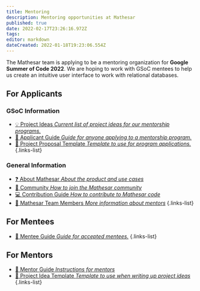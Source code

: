 ```yaml
---
title: Mentoring
description: Mentoring opportunities at Mathesar
published: true
date: 2022-02-17T23:26:16.972Z
tags: 
editor: markdown
dateCreated: 2022-01-18T19:23:06.554Z
---
```


The Mathesar team is applying to be a mentoring organization for **Google Summer of Code 2022**. We are hoping to work with GSoC mentees to help us create an intuitive user interface to work with relational databases.

## For Applicants

### GSoC Information
- [:bulb: Project Ideas *Current list of project ideas for our mentorship programs.*](/community/mentoring/project-ideas)
- [:blue_book: Applicant Guide *Guide for anyone applying to a mentorship program.*](/en/community/mentoring/applicant-guide)
- [:notebook: Project Proposal Template *Template to use for program applications.*](/en/community/mentoring/project-proposal-template)
{.links-list}

### General Information
- [:question: About Mathesar *About the product and use cases*](/en/product/about)
- [:speech_balloon: Community *How to join the Mathesar community*](/en/community)
- [:computer: Contribution Guide *How to contribute to Mathesar code*](/en/community/contributing)
- [:busts_in_silhouette: Mathesar Team Members *More information about mentors*](/en/team/members)
{.links-list}

## For Mentees
- [:green_book: Mentee Guide *Guide for accepted mentees.*](/en/community/mentoring/mentee-guide)
{.links-list}

## For Mentors
- [:closed_book: Mentor Guide *Instructions for mentors*](/en/community/mentoring/mentor-guide)
- [:notebook: Project Idea Template *Template to use when writing up project ideas*](/en/community/mentoring/project-idea-template)
{.links-list}
